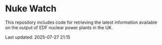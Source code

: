 # Nuke Watch

This repository includes code for retrieving the latest information available on the output of EDF nuclear power plants in the UK.

Last updated: 2025-07-27 21:15